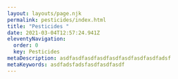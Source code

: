 ```yaml
---
layout: layouts/page.njk
permalink: pesticides/index.html
title: "Pesticides "
date: 2021-03-04T12:57:24.941Z
eleventyNavigation:
  order: 0
  key: Pesticides
metaDescription: asdfasdfasdfasdfasdfasdfasdfasdfadsf
metaKeywords: asdfadsfadsfasdfasdfasdf
---
```

